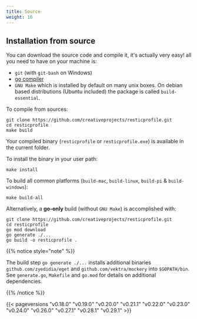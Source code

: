 ```yaml
---
title: Source
weight: 16
---
```


## Installation from source

You can download the source code and compile it, it's actually very easy! all you need to have on your machine is:
- `git` (with `git-bash` on Windows)
- [go compiler](https://golang.org/dl/)
- `GNU Make` which is installed by default on many unix boxes. On debian based distributions (Ubuntu included) the package is called `build-essential`.

To compile from sources:
```shell
git clone https://github.com/creativeprojects/resticprofile.git
cd resticprofile
make build
```

Your compiled binary (`resticprofile` or `resticprofile.exe`) is available in the current folder.

To install the binary in your user path:

```shell
make install
```

To build all common platforms (`build-mac`, `build-linux`, `build-pi` & `build-windows`):

```shell
make build-all
```

Alternatively, a **go-only** build (without `GNU Make`) is accomplished with:

```shell
git clone https://github.com/creativeprojects/resticprofile.git
cd resticprofile
go mod download
go generate ./... 
go build -o resticprofile .
```


{{% notice style="note" %}}

The build step `go generate ./...` installs additional binaries `github.com/zyedidia/eget` and `github.com/vektra/mockery` into `$GOPATH/bin`.
See `generate.go`, `Makefile` and `go.mod` for details on additional dependencies.

{{% /notice %}}


{{< pageversions "v0.18.0" "v0.19.0" "v0.20.0" "v0.21.1" "v0.22.0" "v0.23.0" "v0.24.0" "v0.26.0" "v0.27.1" "v0.28.1" "v0.29.1" >}}
